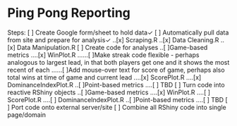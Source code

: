 # Ping Pong Reporting

Steps:
[ ] Create Google form/sheet to hold data✓
[ ] Automatically pull data from site and prepare for analysis✓
..[x] Scraping.R
..[x] Data Cleaning.R
..[x] Data Manipulation.R
[ ] Create code for analyses
..[ ]Game-based metrics
....[x] WinPlot.R
......[ ]Make streak code flexible - perhaps analogous to largest lead, in that both players get one and it shows the most recent of each
......[ ]Add mouse-over text for score of game, perhaps also total wins at time of game and current lead
....[x] ScorePlot.R
....[x] DominanceIndexPlot.R
..[ ]Point-based metrics
....[ ] TBD
[ ] Turn code into reactive RShiny objects
..[ ]Game-based metrics
....[x] WinPlot.R
....[ ] ScorePlot.R
....[ ] DominanceIndexPlot.R
..[ ]Point-based metrics
....[ ] TBD
[ ] Port code onto external server/site
[ ] Combine all RShiny code into single page/domain
